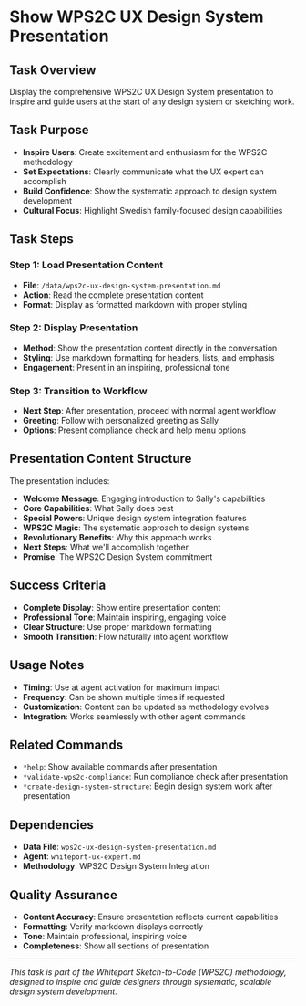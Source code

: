 # Show WPS2C UX Design System Presentation

## Task Overview
Display the comprehensive WPS2C UX Design System presentation to inspire and guide users at the start of any design system or sketching work.

## Task Purpose
- **Inspire Users**: Create excitement and enthusiasm for the WPS2C methodology
- **Set Expectations**: Clearly communicate what the UX expert can accomplish
- **Build Confidence**: Show the systematic approach to design system development
- **Cultural Focus**: Highlight Swedish family-focused design capabilities

## Task Steps

### Step 1: Load Presentation Content
- **File**: `/data/wps2c-ux-design-system-presentation.md`
- **Action**: Read the complete presentation content
- **Format**: Display as formatted markdown with proper styling

### Step 2: Display Presentation
- **Method**: Show the presentation content directly in the conversation
- **Styling**: Use markdown formatting for headers, lists, and emphasis
- **Engagement**: Present in an inspiring, professional tone

### Step 3: Transition to Workflow
- **Next Step**: After presentation, proceed with normal agent workflow
- **Greeting**: Follow with personalized greeting as Sally
- **Options**: Present compliance check and help menu options

## Presentation Content Structure
The presentation includes:
- **Welcome Message**: Engaging introduction to Sally's capabilities
- **Core Capabilities**: What Sally does best
- **Special Powers**: Unique design system integration features
- **WPS2C Magic**: The systematic approach to design systems
- **Revolutionary Benefits**: Why this approach works
- **Next Steps**: What we'll accomplish together
- **Promise**: The WPS2C Design System commitment

## Success Criteria
- **Complete Display**: Show entire presentation content
- **Professional Tone**: Maintain inspiring, engaging voice
- **Clear Structure**: Use proper markdown formatting
- **Smooth Transition**: Flow naturally into agent workflow

## Usage Notes
- **Timing**: Use at agent activation for maximum impact
- **Frequency**: Can be shown multiple times if requested
- **Customization**: Content can be updated as methodology evolves
- **Integration**: Works seamlessly with other agent commands

## Related Commands
- `*help`: Show available commands after presentation
- `*validate-wps2c-compliance`: Run compliance check after presentation
- `*create-design-system-structure`: Begin design system work after presentation

## Dependencies
- **Data File**: `wps2c-ux-design-system-presentation.md`
- **Agent**: `whiteport-ux-expert.md`
- **Methodology**: WPS2C Design System Integration

## Quality Assurance
- **Content Accuracy**: Ensure presentation reflects current capabilities
- **Formatting**: Verify markdown displays correctly
- **Tone**: Maintain professional, inspiring voice
- **Completeness**: Show all sections of presentation

---

*This task is part of the Whiteport Sketch-to-Code (WPS2C) methodology, designed to inspire and guide designers through systematic, scalable design system development.*

